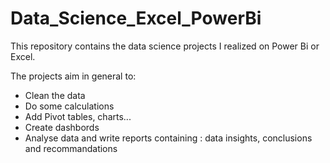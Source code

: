 # Data_Science_Excel_PowerBi

This repository contains the data science projects I realized on Power Bi or Excel.

The projects aim in general to:

- Clean the data
- Do some calculations
- Add Pivot tables, charts...
- Create dashbords
- Analyse data and write reports containing : data insights, conclusions and recommandations
